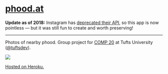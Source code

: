 # [phood.at](https://phood.at/)

**Update as of 2018:** Instagram has [deprecated their API](https://developers.facebook.com/blog/post/2018/01/30/instagram-graph-api-updates/), so this app is now pointless — but it was still fun to create and worth preserving! 

---


Photos of nearby phood. Group project for [COMP 20](https://tuftsdev.github.io/WebProgramming/) at Tufts University ([@tuftsdev](https://github.com/tuftsdev)).

![](public/img/phood_bunny.png)

[Hosted on Heroku.](https://phood.herokuapp.com/)
